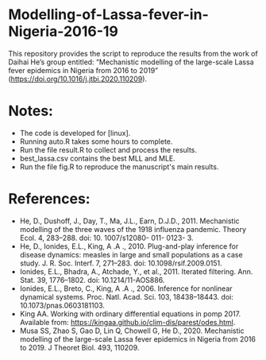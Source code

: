 # Modelling-of-Lassa-fever-in-Nigeria-2016-19
This repository provides the script to reproduce the results from the work of Daihai He’s group entitled: “Mechanistic modelling of the large-scale Lassa fever epidemics in Nigeria from 2016 to 2019” (https://doi.org/10.1016/j.jtbi.2020.110209).

# Notes:
*	The code is developed for [linux].
*	Running auto.R takes some hours to complete.
*	Run the file result.R to collect and process the results.
*	best_lassa.csv contains the best MLL and MLE.
*	Run the file fig.R to reproduce the manuscript's main results.

# References:
*	He, D., Dushoff, J., Day, T., Ma, J.L., Earn, D.J.D., 2011. Mechanistic modelling of the three waves of the 1918 influenza pandemic. Theory Ecol. 4, 283–288. doi: 10. 1007/s12080- 011- 0123- 3.
*	He, D., Ionides, E.L., King, A .A ., 2010. Plug-and-play inference for disease dynamics: measles in large and small populations as a case study. J. R. Soc. Interf. 7, 271–283. doi: 10.1098/rsif.2009.0151.
*	Ionides, E.L., Bhadra, A., Atchade, Y., et al., 2011. Iterated filtering. Ann. Stat. 39, 1776–1802. doi: 10.1214/11-AOS886. 
*	Ionides, E.L., Breto, C., King, A .A ., 2006. Inference for nonlinear dynamical systems. Proc. Natl. Acad. Sci. 103, 18438–18443. doi: 10.1073/pnas.0603181103.
*	King AA. Working with ordinary differential equations in pomp 2017. Available from: https://kingaa.github.io/clim-dis/parest/odes.html.
*	Musa SS, Zhao S, Gao D, Lin Q, Chowell G, He D., 2020. Mechanistic modelling of the large-scale Lassa fever epidemics in Nigeria from 2016 to 2019. J Theoret Biol. 493, 110209.

